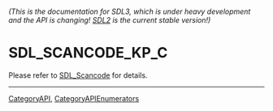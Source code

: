 ###### (This is the documentation for SDL3, which is under heavy development and the API is changing! [SDL2](https://wiki.libsdl.org/SDL2/) is the current stable version!)
# SDL_SCANCODE_KP_C

Please refer to [SDL_Scancode](SDL_Scancode) for details.

----
[CategoryAPI](CategoryAPI), [CategoryAPIEnumerators](CategoryAPIEnumerators)

